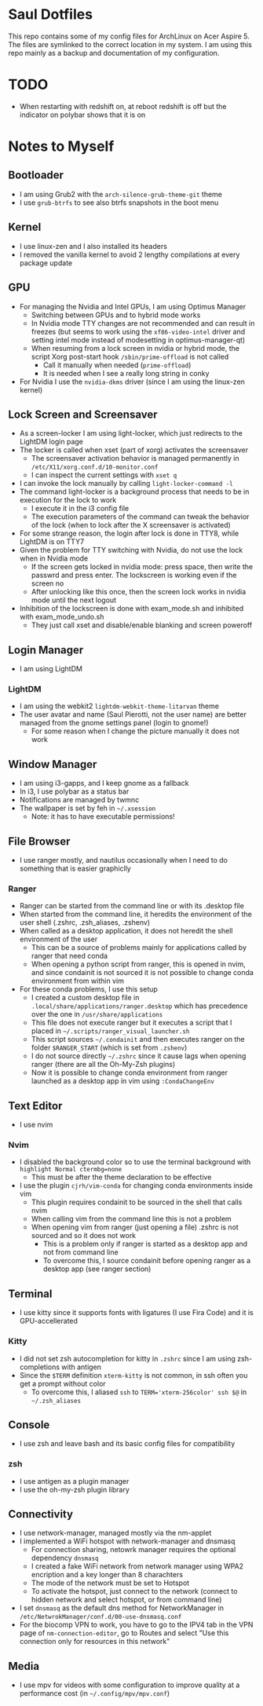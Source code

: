 # Saul Dotfiles

This repo contains some of my config files for ArchLinux on Acer Aspire 5.
The files are symlinked to the correct location in my system.
I am using this repo mainly as a backup and documentation of my configuration.

# TODO
* When restarting with redshift on, at reboot redshift is off but the indicator on polybar shows that it is on

# Notes to Myself

## Bootloader
* I am using Grub2 with the `arch-silence-grub-theme-git` theme
* I use `grub-btrfs` to see also btrfs snapshots in the boot menu

## Kernel
* I use linux-zen and I also installed its headers
* I removed the vanilla kernel to avoid 2 lengthy compilations at every package update

## GPU
* For managing the Nvidia and Intel GPUs, I am using Optimus Manager
	* Switching between GPUs and to hybrid mode works
	* In Nvidia mode TTY changes are not recommended and can result in freezes (but seems to work using the `xf86-video-intel` driver and setting intel mode instead of modesetting in optimus-manager-qt)
	* When resuming from a lock screen in nvidia or hybrid mode, the script Xorg post-start hook `/sbin/prime-offload` is not called
		* Call it manually when needed (`prime-offload`)
		* It is needed when I see a really long string in conky
* For Nvidia I use the `nvidia-dkms` driver (since I am using the linux-zen kernel)

## Lock Screen and Screensaver
* As a screen-locker I am using light-locker, which just redirects to the LightDM login page
* The locker is called when xset (part of xorg) activates the screensaver
	* The screensaver activation behavior is managed permanently in `/etc/X11/xorg.conf.d/10-monitor.conf`
	* I can inspect the current settings with `xset q`
* I can invoke the lock manually by calling `light-locker-command -l`
* The command light-locker is a background process that needs to be in execution for the lock to work
	* I execute it in the i3 config file
	* The execution parameters of the command can tweak the behavior of the lock (when to lock after the X screensaver is activated)
* For some strange reason, the login after lock is done in TTY8, while LightDM is on TTY7
* Given the problem for TTY switching with Nvidia, do not use the lock when in Nvidia mode
	* If the screen gets locked in nvidia mode: press space, then write the passwrd and press enter. The lockscreen is working even if the screen no
	* After unlocking like this once, then the screen lock works in nvidia mode until the next logout
* Inhibition of the lockscreen is done with exam_mode.sh and inhibited with exam_mode_undo.sh
	* They just call xset and disable/enable blanking and screen poweroff

## Login Manager
* I am using LightDM

### LightDM
* I am using the webkit2 `lightdm-webkit-theme-litarvan` theme
* The user avatar and name (Saul Pierotti, not the user name) are better managed from the gnome settings panel (login to gnome!)
	* For some reason when I change the picture manually it does not work

## Window Manager
* I am using i3-gapps, and I keep gnome as a fallback
* In i3, I use polybar as a status bar
* Notifications are managed by twmnc
* The wallpaper is set by feh in `~/.xsession`
	* Note: it has to have executable permissions!

## File Browser
*  I use ranger mostly, and nautilus occasionally when I need to do something that is easier graphiclly

### Ranger
* Ranger can be started from the command line or with its .desktop file
* When started from the command line, it heredits the environment of the user shell (.zshrc, .zsh_aliases, .zshenv)
* When called as a desktop application, it does not heredit the shell environment of the user
	* This can be a source of problems mainly for applications called by ranger that need conda
	* When opening a python script from ranger, this is opened in nvim, and since condainit is not sourced it is not possible to change conda environment from within vim
* For these conda problems, I use this setup
	* I created a custom desktop file in `.local/share/applications/ranger.desktop` which has precedence over the one in `/usr/share/applications`
	* This file does not execute ranger but it executes a script that I placed in `~/.scripts/ranger_visual_launcher.sh`
	* This script sources `~/.condainit` and then executes ranger on the folder `$RANGER_START` (which is set from `.zshenv`)
	* I do not source directly `~/.zshrc` since it cause lags when opening ranger (there are all the Oh-My-Zsh plugins)
	* Now it is possible to change conda environment from ranger launched as a desktop app in vim using `:CondaChangeEnv`

## Text Editor
* I use nvim

### Nvim
* I disabled the background color so to use the terminal background with `highlight Normal ctermbg=none`
	* This must be after the theme declaration to be effective
* I use the plugin `cjrh/vim-conda` for changing conda environments inside vim
	* This plugin requires condainit to be sourced in the shell that calls nvim
	* When calling vim from the command line this is not a problem
	* When opening vim from ranger (just opening a file) .zshrc is not sourced and so it does not work
		* This is a problem only if ranger is started as a desktop app and not from command line
		* To overcome this, I source condainit before opening ranger as a desktop app (see ranger section)

## Terminal
* I use kitty since it supports fonts with ligatures (I use Fira Code) and it is GPU-accellerated

### Kitty
* I did not set zsh autocompletion for kitty in `.zshrc` since I am using zsh-completions with antigen
* Since the `$TERM` definition `xterm-kitty` is not common, in ssh often you get a prompt without color
	* To overcome this, I aliased `ssh` to `TERM='xterm-256color' ssh $@` in `~/.zsh_aliases`

## Console
* I use zsh and leave bash and its basic config files for compatibility

### zsh
* I use antigen as a plugin manager
* I use the oh-my-zsh plugin library

## Connectivity
* I use network-manager, managed mostly via the nm-applet
* I implemented a WiFi hotspot with network-manager and dnsmasq
	* For connection sharing, netowrk manager requires the optional dependency `dnsmasq`
	* I created a fake WiFi network from network manager using WPA2 encription and a key longer than 8 charachters
	* The mode of the network must be set to Hotspot
	* To activate the hotspot, just connect to the network (connect to hidden network and select hotspot, or from command line)
* I set `dnsmasq` as the default dns method for NetworkManager in `/etc/NetwrokManager/conf.d/00-use-dnsmasq.conf`
* For the biocomp VPN to work, you have to go to the IPV4 tab in the VPN page of `nm-connection-editor`, go to Routes and select "Use this connection only for resources in this network"

## Media
* I use mpv for videos with some configuration to improve quality at a performance cost (in `~/.config/mpv/mpv.conf`)

